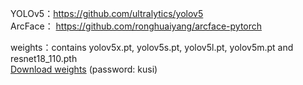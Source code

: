 YOLOv5：https://github.com/ultralytics/yolov5  
ArcFace： https://github.com/ronghuaiyang/arcface-pytorch  

weights：contains yolov5x.pt, yolov5s.pt, yolov5l.pt, yolov5m.pt and resnet18_110.pth  
[Download weights](https://pan.baidu.com/s/1YzgQcFVl4Rd6skN5q7mw-w ) (password: kusi)
